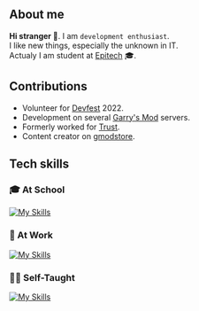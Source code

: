 ## About me
**Hi stranger 👋**. I am ``development enthusiast``.
<br/> I like new things, especially the unknown in IT.  
Actualy I am student at [Epitech](https://epitech.eu/) 🎓.  
  
  
## Contributions
- Volunteer for [Devfest](https://devfest.gdgnantes.com/) 2022.
- Development on several [Garry's Mod](https://facepunch.com/) servers.
- Formerly worked for [Trust](https://trust-gaming.fr).
- Content creator on [gmodstore](https://www.gmodstore.com).


## Tech skills
### 🎓 At School
[![My Skills](https://skillicons.dev/icons?i=bash,c,cpp,cmake,docker,jenkins,firebase,supabase,figma&perline=6)](https://skillicons.dev)

### 🏢 At Work
[![My Skills](https://skillicons.dev/icons?i=py,qt,ts,js,tailwind,react,nextjs,azure,powershell&perline=6)](https://skillicons.dev)

### 🧑‍💻 Self-Taught
[![My Skills](https://skillicons.dev/icons?i=rust,cs,dotnet,kubernetes,lua,nginx,postgres,figma&perline=6)](https://skillicons.dev)

